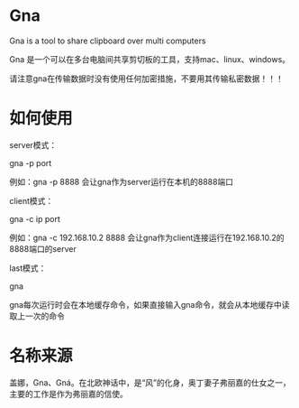 # Gna
Gna is a tool to share clipboard over multi computers

Gna 是一个可以在多台电脑间共享剪切板的工具，支持mac、linux、windows。

请注意gna在传输数据时没有使用任何加密措施，不要用其传输私密数据！！！

# 如何使用

server模式：

gna -p port

例如：gna -p 8888 会让gna作为server运行在本机的8888端口

client模式：

gna -c ip port

例如：gna -c 192.168.10.2 8888 会让gna作为client连接运行在192.168.10.2的8888端口的server

last模式：

gna

gna每次运行时会在本地缓存命令，如果直接输入gna命令，就会从本地缓存中读取上一次的命令

# 名称来源

盖娜，Gna、Gná。在北欧神话中，是“风”的化身，奥丁妻子弗丽嘉的仕女之一，主要的工作是作为弗丽嘉的信使。
